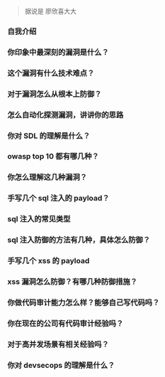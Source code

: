 > 据说是 廖欣喜大大

### 自我介绍

### 你印象中最深刻的漏洞是什么？

### 这个漏洞有什么技术难点？

### 对于漏洞怎么从根本上防御？

### 怎么自动化探测漏洞，讲讲你的思路

### 你对 SDL 的理解是什么？

### owasp top 10 都有哪几种？

### 你怎么理解这几种漏洞？

### 手写几个 sql 注入的 payload？

### sql 注入的常见类型

### sql 注入防御的方法有几种，具体怎么防御？

### 手写几个 xss 的 payload

### xss 漏洞怎么防御？有哪几种防御措施？

### 你做代码审计能力怎么样？能够自己写代码吗？

### 你在现在的公司有代码审计经验吗？

### 对于高并发场景有相关经验吗？

### 你对 devsecops 的理解是什么？
